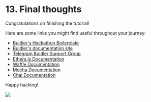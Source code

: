 # 13. Final thoughts

Congratulations on finishing the tutorial! 

Here are some links you might find useful throughout your journey:

- [Buidler's Hackathon Boilerplate](https://github.com/nomiclabs/buidler-hackathon-boilerplate)
- [Buidler's documentation site](https://buidler.dev/getting-started/)
- [Telegram Buidler Support Group](https://t.me/BuidlerSupport)
- [Ethers.js Documentation](https://docs.ethers.io/ethers.js/html/)
- [Waffle Documentation](https://getwaffle.io/)
- [Mocha Documentation](https://mochajs.org/)
- [Chai Documentation](https://www.chaijs.com/)

Happy hacking!


![](/cool-buidler.svg)
